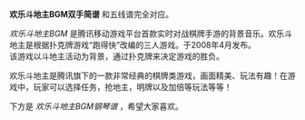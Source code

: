 

**欢乐斗地主BGM双手简谱** 和五线谱完全对应。

_欢乐斗地主BGM_ 是腾讯移动游戏平台首款实时对战棋牌手游的背景音乐。欢乐斗地主是根据扑克牌游戏“跑得快”改编的三人游戏。于2008年4月发布。  
该游戏以斗地主活动为背景，通过扑克牌来决定游戏的胜负。

欢乐斗地主是腾讯旗下的一款非常经典的棋牌类游戏，画面精美、玩法有趣！在游戏中，玩家可以选择任务，抢地主，明牌以及加倍等玩法等等！

下方是 _欢乐斗地主BGM钢琴谱_ ，希望大家喜欢。


